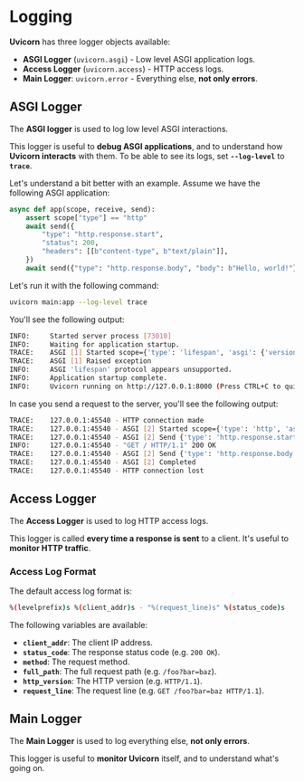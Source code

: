 # Logging

**Uvicorn** has three logger objects available:

* **ASGI Logger** (`uvicorn.asgi`) - Low level ASGI application logs.
* **Access Logger** (`uvicorn.access`) - HTTP access logs.
* **Main Logger**: `uvicorn.error` - Everything else, **not only errors**.

## ASGI Logger

The **ASGI logger** is used to log low level ASGI interactions.

This logger is useful to **debug ASGI applications**, and to understand how **Uvicorn interacts** with them.
To be able to see its logs, set **`--log-level`** to **`trace`**.

Let's understand a bit better with an example. Assume we have the following ASGI application:

```py title="main.py"
async def app(scope, receive, send):
    assert scope["type"] == "http"
    await send({
        "type": "http.response.start",
        "status": 200,
        "headers": [[b"content-type", b"text/plain"]],
    })
    await send({"type": "http.response.body", "body": b"Hello, world!"})
```

Let's run it with the following command:

```bash
uvicorn main:app --log-level trace
```

You'll see the following output:

```bash
INFO:     Started server process [73010]
INFO:     Waiting for application startup.
TRACE:    ASGI [1] Started scope={'type': 'lifespan', 'asgi': {'version': '3.0', 'spec_version': '2.0'}}
TRACE:    ASGI [1] Raised exception
INFO:     ASGI 'lifespan' protocol appears unsupported.
INFO:     Application startup complete.
INFO:     Uvicorn running on http://127.0.0.1:8000 (Press CTRL+C to quit)
```

In case you send a request to the server, you'll see the following output:

```bash
TRACE:    127.0.0.1:45540 - HTTP connection made
TRACE:    127.0.0.1:45540 - ASGI [2] Started scope={'type': 'http', 'asgi': {'version': '3.0', 'spec_version': '2.3'}, 'http_version': '1.1', 'server': ('127.0.0.1', 8000), 'client': ('127.0.0.1', 45540), 'scheme': 'http', 'root_path': '', 'headers': '<...>', 'method': 'GET', 'path': '/', 'raw_path': b'/', 'query_string': b''}
TRACE:    127.0.0.1:45540 - ASGI [2] Send {'type': 'http.response.start', 'status': 200, 'headers': '<...>'}
INFO:     127.0.0.1:45540 - "GET / HTTP/1.1" 200 OK
TRACE:    127.0.0.1:45540 - ASGI [2] Send {'type': 'http.response.body', 'body': '<13 bytes>'}
TRACE:    127.0.0.1:45540 - ASGI [2] Completed
TRACE:    127.0.0.1:45540 - HTTP connection lost
```

## Access Logger

The **Access Logger** is used to log HTTP access logs.

This logger is called **every time a response is sent** to a client. It's useful to **monitor HTTP traffic**.

### Access Log Format

The default access log format is:

```bash
%(levelprefix)s %(client_addr)s - "%(request_line)s" %(status_code)s
```

The following variables are available:

- **`client_addr`**: The client IP address.
- **`status_code`**: The response status code (e.g. `200 OK`).
- **`method`**: The request method.
- **`full_path`**: The full request path (e.g. `/foo?bar=baz`).
- **`http_version`**: The HTTP version (e.g. `HTTP/1.1`).
- **`request_line`**: The request line (e.g. `GET /foo?bar=baz HTTP/1.1`).

## Main Logger

The **Main Logger** is used to log everything else, **not only errors**.

This logger is useful to **monitor Uvicorn** itself, and to understand what's going on.
